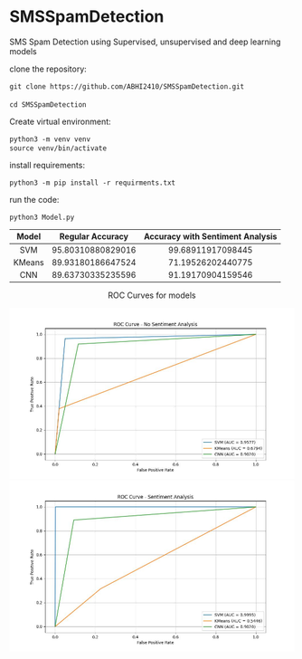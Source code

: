 # SMSSpamDetection
SMS Spam Detection using Supervised, unsupervised and deep learning models


clone the repository:
    
    git clone https://github.com/ABHI2410/SMSSpamDetection.git

    cd SMSSpamDetection

Create virtual environment: 
    
    python3 -m venv venv 
    source venv/bin/activate

install requirements: 
    
    python3 -m pip install -r requirments.txt 

run the code: 
    
    python3 Model.py



|      Model      |      Regular Accuracy    | Accuracy with Sentiment Analysis  |
|:---------------:|:------------------------:|:---------------------------------:|
|      SVM        |      95.80310880829016   |         99.68911917098445         |
|     KMeans      |      89.93180186647524   |         71.19526202440775         |
|      CNN        |      89.63730335235596   |         91.19170904159546         |


<center>ROC Curves for models </center>

![ROC curve without Sentiment Analysis](./output/ROCCurveWithoutSentimentAnalysis.jpeg "ROC curve without Sentiment Analysis")
![ROC curve with Sentiment Analysis](./output/ROCCurveWithSentimentAnalysis.jpeg "ROC curve with Sentiment Analysis")